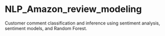 # NLP_Amazon_review_modeling

Customer comment classification and inference using sentiment analysis, sentiment models, and Random Forest.

